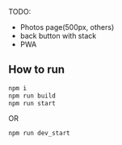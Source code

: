 TODO:
- Photos page(500px, others)
- back button with stack
- PWA

## How to run
```sh
npm i
npm run build
npm run start
```
OR
```sh
npm run dev_start
```
